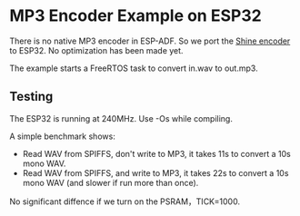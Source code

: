 # MP3 Encoder Example on ESP32

There is no native MP3 encoder in ESP-ADF. So we port the [Shine encoder](https://github.com/toots/shine) to ESP32. No optimization has been made yet.

The example starts a FreeRTOS task to convert in.wav to out.mp3.

## Testing

The ESP32 is running at 240MHz. Use -Os while compiling.

A simple benchmark shows:
- Read WAV from SPIFFS, don't write to MP3, it takes 11s to convert a 10s mono WAV.
- Read WAV from SPIFFS, and write to MP3, it takes 22s to convert a 10s mono WAV (and slower if run more than once).

No significant diffence if we turn on the PSRAM，TICK=1000.
